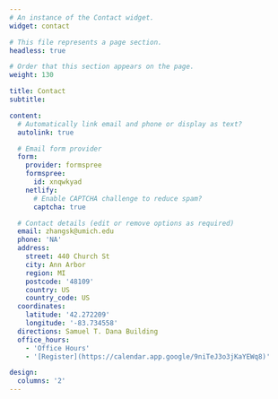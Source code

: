 ```yaml
---
# An instance of the Contact widget.
widget: contact

# This file represents a page section.
headless: true

# Order that this section appears on the page.
weight: 130

title: Contact
subtitle:

content:
  # Automatically link email and phone or display as text?
  autolink: true

  # Email form provider
  form:
    provider: formspree
    formspree:
      id: xnqwkyad
    netlify:
      # Enable CAPTCHA challenge to reduce spam?
      captcha: true

  # Contact details (edit or remove options as required)
  email: zhangsk@umich.edu
  phone: 'NA'
  address: 
    street: 440 Church St
    city: Ann Arbor
    region: MI
    postcode: '48109'
    country: US
    country_code: US
  coordinates:
    latitude: '42.272209'
    longitude: '-83.734558'
  directions: Samuel T. Dana Building
  office_hours:
    - 'Office Hours'
    - '[Register](https://calendar.app.google/9niTeJ3o3jKaYEWq8)'

design:
  columns: '2'
---
```

